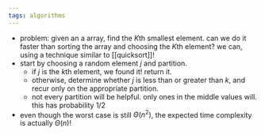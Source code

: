 ```yaml
---
tags: algorithms
---
```


- problem: given an a array, find the $K$th smallest element. can we do it faster than sorting the array and choosing the $K$th element? we can, using a technique similar to [[quicksort]]!
- start by choosing a random element $j$ and partition.
	- if $j$ is the $k$th element, we found it! return it.
	- otherwise, determine whether $j$ is less than or greater than $k$, and recur only on the appropriate partition.
	- not every partition will be helpful. only ones in the middle values will. this has probability $1/2$
- even though the worst case is still $\Theta(n^2)$, the expected time complexity is actually $\Theta(n)$!